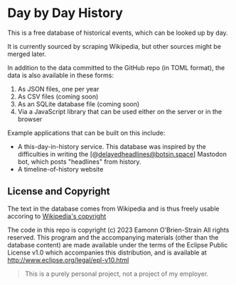 # Day by Day History

This is a free database of historical events, which can be looked up by day.

It is currently sourced by scraping Wikipedia, but other sources might be merged later.

In addition to the data committed to the GitHub repo (in TOML format), the data is also available in these forms:

1. As JSON files, one per year
2. As CSV files (coming soon)
3. As an SQLite database file (coming soon)
4. Via a JavaScript library that can be used either on the server or in the browser

Example applications that can be built on this include:

* A this-day-in-history service.  This database was inspired by the difficulties in writing the [@delayedheadlines@botsin.space] Mastodon bot, which posts "headlines" from history.
* A timeline-of-history website

## License and Copyright

The text in the database comes from Wikipedia and is thus freely usable accoring to [Wikipedia's copyright][2]

The code in this repo is copyright (c) 2023 Eamonn O'Brien-Strain All rights reserved. This
program and the accompanying materials (other than the database content) are made available under the
terms of the Eclipse Public License v1.0 which accompanies this
distribution, and is available at
<http://www.eclipse.org/legal/epl-v10.html>

> This is a purely personal project, not a project of my employer.

[2]: https://en.wikipedia.org/wiki/Wikipedia:Copyrights
